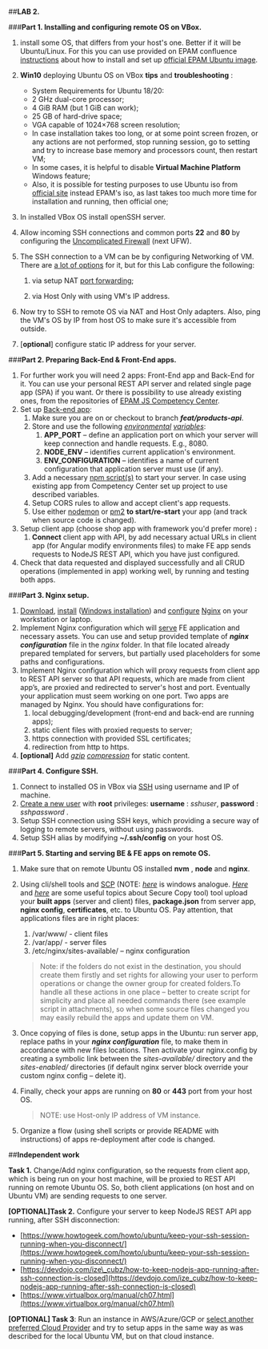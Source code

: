 ##**LAB 2.**

###**Part 1. Installing and configuring remote OS on VBox.**

1. install some OS, that differs from your host&#39;s one. Better if it will be Ubuntu/Linux. For this you can use provided on EPAM confluence [instructions](https://kb.epam.com/display/EPMLOCALIT/Virtual+Machine+creation+using+Oracle+VM+VirtualBox) about how to install and set up [official EPAM Ubuntu image](https://kb.epam.com/display/EPMLOCALIT/How+to+deploy+EPAM+Ubuntu+image+%28automatically%29+to+a+virtual+machine).
2. **Win10** deploying Ubuntu OS on VBox **tips** and **troubleshooting** :
    - System Requirements for Ubuntu 18/20:
    - 2 GHz dual-core processor;
    - 4 GiB RAM (but 1 GiB can work);
    - 25 GB of hard-drive space;
    - VGA capable of 1024×768 screen resolution;
    - In case installation takes too long, or at some point screen frozen, or any actions are not performed, stop running session, go to setting and try to increase base memory and processors count, then restart VM;
    - In some cases, it is helpful to disable **Virtual Machine Platform** Windows feature;
    - Also, it is possible for testing purposes to use Ubuntu iso from [official site](https://ubuntu.com/download/desktop) instead EPAM&#39;s iso, as last takes too much more time for installation and running, then official one;

3. In installed VBox OS install openSSH server.
4. Allow incoming SSH connections and common ports **22** and **80** by configuring the [Uncomplicated Firewall](https://help.ubuntu.com/community/UFW) (next UFW).
5. The SSH connection to a VM can be by configuring Networking of VM. There are [a lot of options](https://technology.amis.nl/platform/virtualization-and-oracle-vm/virtualbox-networking-explained/) for it, but for this Lab configure the following:
    1) via setup NAT [port forwarding](https://www.virtualbox.org/manual/ch06.html#natforward);
    
    2) via Host Only with using VM&#39;s IP address.

6. Now try to SSH to remote OS via NAT and Host Only adapters. Also, ping the VM&#39;s OS by IP from host OS to make sure it&#39;s accessible from outside.
7. [**optional**] configure static IP address for your server.

###**Part 2. Preparing Back-End &amp; Front-End apps.**

1. For further work you will need 2 apps: Front-End app and Back-End for it. You can use your personal REST API server and related single page app (SPA) if you want. Or there is possibility to use already existing ones, from the repositories of [EPAM JS Competency Center](https://github.com/EPAM-JS-Competency-center).
2. Set up [Back-end app](https://github.com/EPAM-JS-Competency-center/nestjs-rest-api/tree/feat/products-api):
    1. Make sure you are on or checkout to branch _**feat/products-api**_.
    2. Store and use the following [_environmental_](https://en.wikipedia.org/wiki/Environment_variable) [_variables_](https://nodejs.org/dist/latest-v8.x/docs/api/process.html#process_process_env):
       1. **APP\_PORT** – define an application port on which your server will keep connection and handle requests. E.g., 8080.
       2. **NODE\_ENV** – identifies current application&#39;s environment.
       3. **ENV\_CONFIGURATION** – identifies a name of current configuration that application server must use (if any).
    3. Add a necessary [npm script(s)](https://docs.npmjs.com/cli/v7/using-npm/scripts) to start your server. In case using existing app from Competency Center set up project to use described variables.
    4. Setup CORS rules to allow and accept client&#39;s app requests.
    5. Use either [nodemon](https://www.npmjs.com/package/nodemon) or [pm2](https://www.npmjs.com/package/pm2) **to start/re-start** your app (and track when source code is changed).
9. Setup client app (choose shop app with framework you&#39;d prefer more) **:**
    1. **Connect** client app with API, by add necessary actual URLs in client app (for Angular modify environments files) to make FE app sends requests to NodeJS REST API, which you have just configured.
11. Check that data requested and displayed successfully and all CRUD operations (implemented in app) working well, by running and testing both apps.

###**Part 3. Nginx setup.**

1. [Download](https://nginx.org/en/download.html), [install](https://nginx.org/en/docs/install.html) ([Windows installation](https://nginx.org/en/docs/windows.html)) and [configure](http://nginx.org/en/docs/beginners_guide.html) [Nginx](https://nginx.org/) on your workstation or laptop.
2. Implement Nginx configuration which will [serve](https://docs.nginx.com/nginx/admin-guide/web-server/serving-static-content/) FE application and necessary assets. You can use and setup provided template of _**nginx configuration**_ file in the _nginx_ folder. 
   In that file located already prepared templated for servers, but partially used placeholders for some paths and configurations.
3. Implement Nginx configuration which will proxy requests from client app to REST API server so that API requests, which are made from client app’s, are proxied and redirected to server's host and port. Eventually your application must seem working on one port. Two apps are managed by Nginx. You should have configurations for:
    1. local debugging/development (front-end and back-end are running apps);
    2. static client files with proxied requests to server;
    3. https connection with provided SSL certificates;
    4. redirection from http to https.
4. **[optional]** Add [_gzip_](https://en.wikipedia.org/wiki/Gzip) [_compression_](https://docs.nginx.com/nginx/admin-guide/web-server/compression/) for static content.

###**Part 4. Configure SSH.**

1. Connect to installed OS in VBox via [SSH](https://www.ssh.com/ssh/) using username and IP of machine.
2. [Create a new user](https://aws.amazon.com/premiumsupport/knowledge-center/new-user-accounts-linux-instance/) with **root** privileges:  **username** : _sshuser_, **password** : _sshpassword_ .
3. Setup SSH connection using SSH keys, which providing a secure way of logging to remote servers, without using passwords.
4. Setup SSH alias by modifying **~/.ssh/config** on your host OS.

###**Part 5. Starting and serving BE &amp; FE apps on remote OS.**

1. Make sure that on remote Ubuntu OS installed **nvm** , **node** and **nginx**.
2. Using cli/shell tools and [SCP](https://linuxhint.com/linux_scp_command) (NOTE: [_here_](https://winscp.net/eng/index.php) is windows analogue. [_Here_](https://www.computerhope.com/unix/scp.htm#copying-files) and [_here_](https://tecadmin.net/download-file-using-ssh) are some useful topics about Secure Copy tool) tool upload your **built apps** (server and client) files, **package.json** from server app, **nginx config**, **certificates**, etc. to Ubuntu OS. Pay attention, that applications files are in right places:
    1. /var/www/ - client files
    2. /var/app/ - server files
    3. /etc/nginx/sites-available/ – nginx configuration

    >Note: if the folders do not exist in the destination, you should create them firstly and set rights for allowing your user to perform operations or change the owner group for created folders.To handle all these actions in one place – better to create script for simplicity and place all needed commands there (see example script in attachments), so when some source files changed you may easily rebuild the apps and update them on VM.

3. Once copying of files is done, setup apps in the Ubuntu: run server app, replace paths in your _**nginx configuration**_ file, to make them in accordance with new files locations. Then activate your nginx.config by creating a symbolic link between the _sites-available/_ directory and the _sites-enabled/_ directories (if default nginx server block override your custom nginx config – delete it).

4. Finally, check your apps are running on **80** or **443** port from your host OS. 
   >NOTE: use Host-only IP address of VM instance.

5. Organize a flow (using shell scripts or provide README with instructions) of apps re-deployment after code is changed.

##**Independent work**

**Task 1.** Change/Add nginx configuration, so the requests from client app, which is being run on your host machine, will be proxied to REST API running on remote Ubuntu OS. So, both client applications (on host and on Ubuntu VM) are sending requests to one server.

**[OPTIONAL]Task 2.** Configure your server to keep NodeJS REST API app running, after SSH disconnection:

- [https://www.howtogeek.com/howto/ubuntu/keep-your-ssh-session-running-when-you-disconnect/](https://www.howtogeek.com/howto/ubuntu/keep-your-ssh-session-running-when-you-disconnect/)
- [https://devdojo.com/ize\_cubz/how-to-keep-nodejs-app-running-after-ssh-connection-is-closed](https://devdojo.com/ize_cubz/how-to-keep-nodejs-app-running-after-ssh-connection-is-closed)
- [https://www.virtualbox.org/manual/ch07.html](https://www.virtualbox.org/manual/ch07.html)

**[OPTIONAL] Task 3**: Run an instance in AWS/Azure/GCP or [select another preferred Cloud Provider](https://www.supereasy.com/100-free-6-best-cloud-service-providers/) and try to setup apps in the same way as was described for the local Ubuntu VM, but on that cloud instance.
